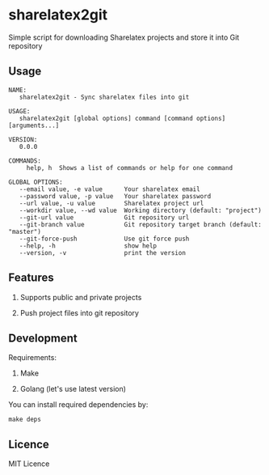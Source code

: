 # sharelatex2git
Simple script for downloading Sharelatex projects and store it into Git repository

## Usage

```
NAME:
   sharelatex2git - Sync sharelatex files into git

USAGE:
   sharelatex2git [global options] command [command options] [arguments...]

VERSION:
   0.0.0

COMMANDS:
     help, h  Shows a list of commands or help for one command

GLOBAL OPTIONS:
   --email value, -e value      Your sharelatex email
   --password value, -p value   Your sharelatex password
   --url value, -u value        Sharelatex project url
   --workdir value, --wd value  Working directory (default: "project")
   --git-url value              Git repository url
   --git-branch value           Git repository target branch (default: "master")
   --git-force-push             Use git force push
   --help, -h                   show help
   --version, -v                print the version
```

## Features

1. Supports public and private projects

2. Push project files into git repository

## Development

Requirements:

1. Make

2. Golang (let's use latest version)

You can install required dependencies by:

```
make deps
```

## Licence

MIT Licence